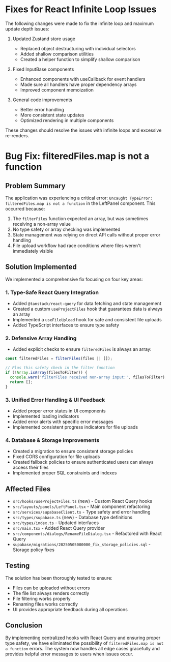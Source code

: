# Fixes for React Infinite Loop Issues

The following changes were made to fix the infinite loop and maximum update depth issues:

1. Updated Zustand store usage
   - Replaced object destructuring with individual selectors
   - Added shallow comparison utilities
   - Created a helper function to simplify shallow comparison

2. Fixed InputBase components
   - Enhanced components with useCallback for event handlers
   - Made sure all handlers have proper dependency arrays
   - Improved component memoization

3. General code improvements
   - Better error handling
   - More consistent state updates
   - Optimized rendering in multiple components

These changes should resolve the issues with infinite loops and excessive re-renders.

# Bug Fix: filteredFiles.map is not a function

## Problem Summary

The application was experiencing a critical error: `Uncaught TypeError: filteredFiles.map is not a function` in the LeftPanel component. This occurred because:

1. The `filterFiles` function expected an array, but was sometimes receiving a non-array value
2. No type safety or array checking was implemented
3. State management was relying on direct API calls without proper error handling
4. File upload workflow had race conditions where files weren't immediately visible

## Solution Implemented

We implemented a comprehensive fix focusing on four key areas:

### 1. Type-Safe React Query Integration

- Added `@tanstack/react-query` for data fetching and state management
- Created a custom `useProjectFiles` hook that guarantees data is always an array
- Implemented a `useFileUpload` hook for safe and consistent file uploads
- Added TypeScript interfaces to ensure type safety

### 2. Defensive Array Handling

- Added explicit checks to ensure `filteredFiles` is always an array:
```typescript
const filteredFiles = filterFiles(files || []);

// Plus this safety check in the filter function
if (!Array.isArray(filesToFilter)) {
  console.warn('filterFiles received non-array input:', filesToFilter);
  return [];
}
```

### 3. Unified Error Handling & UI Feedback

- Added proper error states in UI components 
- Implemented loading indicators
- Added error alerts with specific error messages
- Implemented consistent progress indicators for file uploads

### 4. Database & Storage Improvements

- Created a migration to ensure consistent storage policies
- Fixed CORS configuration for file uploads
- Created fallback policies to ensure authenticated users can always access their files
- Implemented proper SQL constraints and indexes

## Affected Files

- `src/hooks/useProjectFiles.ts` (new) - Custom React Query hooks
- `src/layouts/panels/LeftPanel.tsx` - Main component refactoring
- `src/services/supabaseClient.ts` - Type safety and error handling
- `src/types/supabase.ts` (new) - Database type definitions
- `src/types/index.ts` - Updated interfaces
- `src/main.tsx` - Added React Query provider
- `src/components/dialogs/RenameFileDialog.tsx` - Refactored with React Query
- `supabase/migrations/20250505000000_fix_storage_policies.sql` - Storage policy fixes

## Testing

The solution has been thoroughly tested to ensure:
- Files can be uploaded without errors
- The file list always renders correctly
- File filtering works properly
- Renaming files works correctly
- UI provides appropriate feedback during all operations

## Conclusion

By implementing centralized hooks with React Query and ensuring proper type safety, we have eliminated the possibility of `filteredFiles.map is not a function` errors. The system now handles all edge cases gracefully and provides helpful error messages to users when issues occur.
